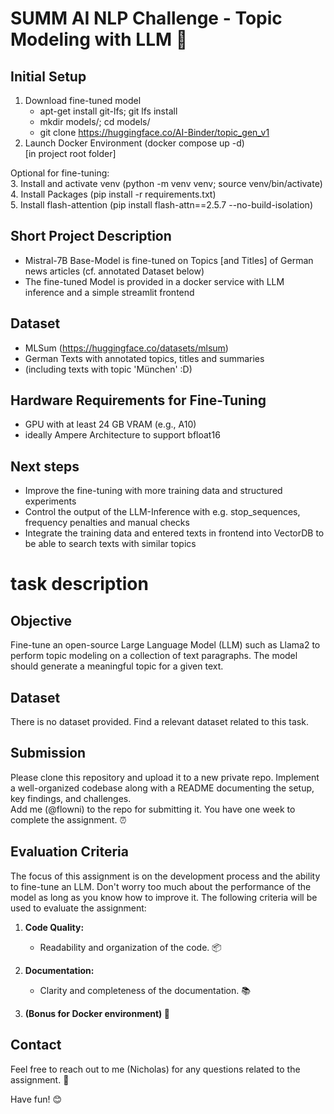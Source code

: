 # SUMM AI NLP Challenge - Topic Modeling with LLM 🚀

## Initial Setup
1. Download fine-tuned model
   * apt-get install git-lfs; git lfs install
   * mkdir models/; cd models/
   * git clone https://huggingface.co/AI-Binder/topic_gen_v1
2. Launch Docker Environment (docker compose up -d)  
[in project root folder]


Optional for fine-tuning:  
3. Install and activate venv (python -m venv venv; source venv/bin/activate)  
4. Install Packages (pip install -r requirements.txt)  
5. Install flash-attention (pip install flash-attn==2.5.7 --no-build-isolation)

## Short Project Description
- Mistral-7B Base-Model is fine-tuned on Topics [and Titles] of German news articles (cf. annotated Dataset below)
- The fine-tuned Model is provided in a docker service with LLM inference and a simple streamlit frontend


## Dataset
- MLSum (https://huggingface.co/datasets/mlsum)
- German Texts with annotated topics, titles and summaries 
- (including texts with topic 'München' :D)

## Hardware Requirements for Fine-Tuning
- GPU with at least 24 GB VRAM (e.g., A10)
- ideally Ampere Architecture to support bfloat16 

## Next steps
- Improve the fine-tuning with more training data and structured experiments
- Control the output of the LLM-Inference with e.g. stop_sequences, frequency penalties and manual checks
- Integrate the training data and entered texts in frontend into VectorDB to be able to search texts with similar topics


# task description

## Objective
Fine-tune an open-source Large Language Model (LLM) such as Llama2 to perform topic modeling on a collection of text paragraphs. The model should generate a meaningful topic for a given text.

## Dataset
There is no dataset provided. Find a relevant dataset related to this task.

## Submission
Please clone this repository and upload it to a new private repo.
Implement a well-organized codebase along with a README documenting the setup, key findings, and challenges.  
Add me (@flowni) to the repo for submitting it.
You have one week to complete the assignment. ⏰

## Evaluation Criteria
The focus of this assignment is on the development process and the ability to fine-tune an LLM. Don't worry too much about the performance of the model as long as you know how to improve it.
The following criteria will be used to evaluate the assignment:

1. **Code Quality:**
   - Readability and organization of the code. 📦

2. **Documentation:**
   - Clarity and completeness of the documentation. 📚

3. **(Bonus for Docker environment) 🐳**

## Contact
Feel free to reach out to me (Nicholas) for any questions related to the assignment. 📧

Have fun! 😊

